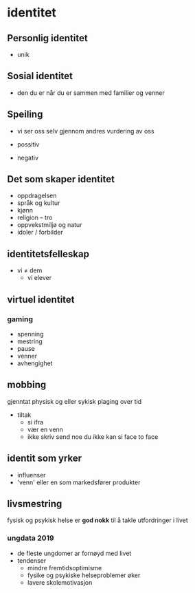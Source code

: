 # identitet

## Personlig identitet

- unik

## Sosial identitet

- den du er når du er sammen med familier og venner

## Speiling

- vi ser oss selv gjennom andres vurdering av oss

- possitiv
- negativ

## Det som skaper identitet

- oppdragelsen
- språk og kultur
- kjønn
- religion &ndash; tro
- oppvekstmiljø og natur
- idoler / forbilder

## identitetsfelleskap

- vi &ne; dem
  - vi elever

## virtuel identitet

### gaming

- spenning
- mestring
- pause
- venner
- avhengighet

## mobbing

gjenntat physisk og eller sykisk plaging over tid

- tiltak
  - si ifra
  - vær en venn
  - ikke skriv send noe du ikke kan si face to face

## identit som yrker

- influenser
- 'venn' eller en som markedsfører produkter

## livsmestring

fysisk og psykisk helse er **god nokk** til å takle utfordringer i livet

### ungdata 2019

- de fleste ungdomer ar fornøyd med livet
- tendenser
	- mindre fremtidsoptimisme
	- fysike og psykiske helseproblemer øker
	- lavere skolemotivasjon

